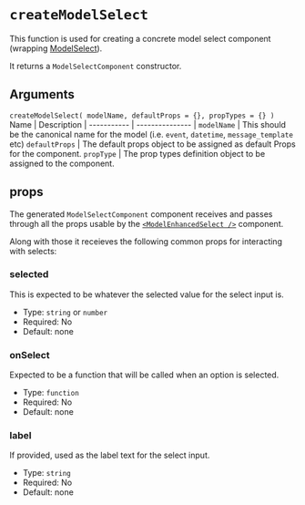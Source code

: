 # `createModelSelect`
This function is used for creating a concrete model select component (wrapping [ModelSelect](model-select.md)).  

It returns a `ModelSelectComponent` constructor.

## Arguments
`createModelSelect( modelName, defaultProps = {}, propTypes = {} )`
Name | Description |
----------- | --------------- |
`modelName` | This should be the canonical name for the model (i.e. `event`, `datetime`, `message_template` etc)
`defaultProps` | The default props object to be assigned as default Props for the component.
`propType` | The prop types definition object to be assigned to the component.

## props
The generated `ModelSelectComponent` component receives and passes through all the props usable by the [`<ModelEnhancedSelect />`](model-select.md) component.

Along with those it receieves the following common props for interacting with selects:

### selected
This is expected to be whatever the selected value for the select input is. 
- Type: `string` or `number`
- Required: No
- Default: none

### onSelect
Expected to be a function that will be called when an option is selected.
- Type: `function`
- Required: No
- Default: none

### label
If provided, used as the label text for the select input.
- Type: `string`
- Required: No
- Default: none